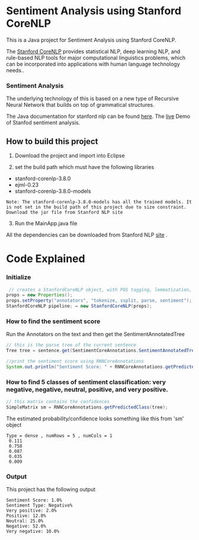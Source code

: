 # Sentiment Analysis using Stanford CoreNLP

This is a Java project for Sentiment Analysis using Stanford CoreNLP.

The [Stanford CoreNLP](https://nlp.stanford.edu/) provides statistical NLP, deep learning NLP, 
and rule-based NLP tools for major computational linguistics problems, 
which can be incorporated into applications with human language technology needs..

 
### Sentiment Analysis

The underlying technology of this is based on a new type of Recursive Neural Network that builds on top of grammatical structures.

The Java documentation for stanford nlp can be found [here](https://nlp.stanford.edu/nlp/javadoc/javanlp/).
The [live](http://nlp.stanford.edu:8080/sentiment/rntnDemo.html) Demo of Stanfod sentiment analysis.


## How to build this project

1. Download the project and import into Eclipse

2. set the build path which must have the following libraries 

 * stanford-corenlp-3.8.0
 * ejml-0.23
 * stanford-corenlp-3.8.0-models

```
Note: The stanford-corenlp-3.8.0-models has all the trained models. It is not set in the build path of this project due to size constraint. 
Download the jar file from Stanford NLP site
```
3. Run the MainApp.java file

All the dependencies can be downloaded from Stanford NLP [site](https://stanfordnlp.github.io/CoreNLP/) .

# Code Explained
### Initialize

```Java
 // creates a StanfordCoreNLP object, with POS tagging, lemmatization, NER, parsing, and sentiment
props = new Properties();
props.setProperty("annotators", "tokenize, ssplit, parse, sentiment");
StanfordCoreNLP pipeline; = new StanfordCoreNLP(props);
```


### How to find the sentiment score

Run the Annotators on the text and then get the SentimentAnnotatedTree
```Java
// this is the parse tree of the current sentence
Tree tree = sentence.get(SentimentCoreAnnotations.SentimentAnnotatedTree.class);

//print the sentiment score using RNNCoreAnnotations
System.out.println("Sentiment Score: " + RNNCoreAnnotations.getPredictedClass(tree));
```

### How to find 5 classes of sentiment classification: very negative, negative, neutral, positive, and very positive.
```Java
// this matrix contains the confidences
SimpleMatrix sm = RNNCoreAnnotations.getPredictedClass(tree);
```
The estimated probability/confidence looks something like this from 'sm' object

```
Type = dense , numRows = 5 , numCols = 1
 0.111  
 0.758  
 0.087  
 0.035  
 0.009
```

### Output

This project has the following output
```
Sentiment Score: 1.0%
Sentiment Type: Negative%
Very positive: 2.0%
Positive: 12.0%
Neutral: 25.0%
Negative: 52.0%
Very negative: 10.0%
```

